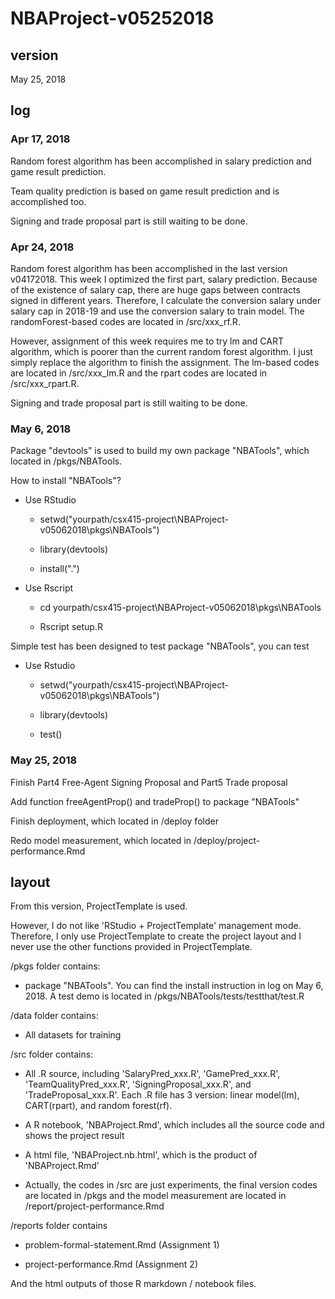 # NBAProject-v05252018

## version

May 25, 2018


## log

### Apr 17, 2018

Random forest algorithm has been accomplished in salary prediction and game result prediction.

Team quality prediction is based on game result prediction and is accomplished too.

Signing and trade proposal part is still waiting to be done.

### Apr 24, 2018

Random forest algorithm has been accomplished in the last version v04172018.
This week I optimized the first part, salary prediction.
Because of the existence of salary cap, there are huge gaps between contracts signed in different years.
Therefore, I calculate the conversion salary under salary cap in 2018-19 and use the conversion salary to train model.
The randomForest-based codes are located in /src/xxx_rf.R.

However, assignment of this week requires me to try lm and CART algorithm, which is poorer than the current random forest algorithm.
I just simply replace the algorithm to finish the assignment.
The lm-based codes are located in /src/xxx_lm.R and the rpart codes are located in /src/xxx_rpart.R.

Signing and trade proposal part is still waiting to be done.

### May 6, 2018

Package "devtools" is used to build my own package "NBATools", which located in /pkgs/NBATools.

How to install "NBATools"?

- Use RStudio

    - setwd("yourpath/csx415-project\NBAProject-v05062018\pkgs\NBATools")

    - library(devtools)

    - install(".")

- Use Rscript

    - cd yourpath/csx415-project\NBAProject-v05062018\pkgs\NBATools

    - Rscript setup.R

Simple test has been designed to test package "NBATools", you can test

- Use Rstudio

    - setwd("yourpath/csx415-project\NBAProject-v05062018\pkgs\NBATools")

    - library(devtools)

    - test()

### May 25, 2018

Finish Part4 Free-Agent Signing Proposal and Part5 Trade proposal

Add function freeAgentProp() and tradeProp() to package "NBATools"

Finish deployment, which located in /deploy folder

Redo model measurement, which located in /deploy/project-performance.Rmd

## layout

From this version, ProjectTemplate is used.

However, I do not like 'RStudio + ProjectTemplate' management mode.
Therefore, I only use ProjectTemplate to create the project layout and I never use the other functions provided in ProjectTemplate.

/pkgs folder contains:

- package "NBATools". You can find the install instruction in log on May 6, 2018. A test demo is located in /pkgs/NBATools/tests/testthat/test.R

/data folder contains:

- All datasets for training

/src folder contains:

- All .R source, including 'SalaryPred_xxx.R', 'GamePred_xxx.R', 'TeamQualityPred_xxx.R', 'SigningProposal_xxx.R', and 'TradeProposal_xxx.R'.
Each .R file has 3 version: linear model(lm), CART(rpart), and random forest(rf).

- A R notebook, 'NBAProject.Rmd', which includes all the source code and shows the project result

- A html file, 'NBAProject.nb.html', which is the product of 'NBAProject.Rmd'

- Actually, the codes in /src are just experiments, the final version codes are located in /pkgs and the model measurement are located in /report/project-performance.Rmd

/reports folder contains

- problem-formal-statement.Rmd (Assignment 1)

- project-performance.Rmd (Assignment 2)

And the html outputs of those R markdown / notebook files.
